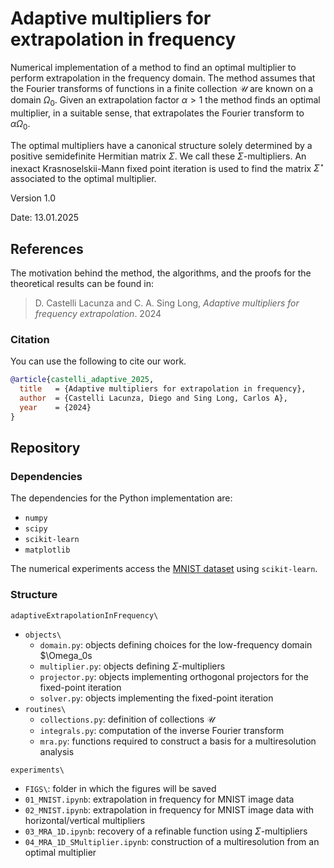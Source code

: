 # Adaptive multipliers for extrapolation in frequency

Numerical implementation of a method to find an optimal multiplier to perform extrapolation in the frequency domain. The method assumes that the Fourier transforms of functions in a finite collection $\mathcal{U}$ are known on a domain $\Omega_0$. Given an extrapolation factor $\alpha > 1$ the method finds an optimal multiplier, in a suitable sense, that extrapolates the Fourier transform to $\alpha\Omega_0$. 

The optimal multipliers have a canonical structure solely determined by a positive semidefinite Hermitian matrix $\Sigma$. We call these $\Sigma$-multipliers. An inexact Krasnoselskii-Mann fixed point iteration is used to find the matrix $\Sigma^{\star}$ associated to the optimal multiplier.

Version 1.0

Date: 13.01.2025

## References

The motivation behind the method, the algorithms, and the proofs for the theoretical results can be found in:

> D. Castelli Lacunza and C. A. Sing Long, *Adaptive multipliers for frequency extrapolation*. 2024

### Citation

You can use the following to cite our work.

```bibtex
@article{castelli_adaptive_2025, 
  title   = {Adaptive multipliers for extrapolation in frequency},  
  author  = {Castelli Lacunza, Diego and Sing Long, Carlos A}, 
  year    = {2024}
}
```

## Repository

### Dependencies

The dependencies for the Python implementation are:
* ``numpy``
* ``scipy``
* ``scikit-learn``
* ``matplotlib``

The numerical experiments access the [MNIST dataset](https://yann.lecun.com/exdb/mnist/) using ``scikit-learn``. 

### Structure

``adaptiveExtrapolationInFrequency\``
* ``objects\``
    * ``domain.py``: objects defining choices for the low-frequency domain $\Omega_0s
    * ``multiplier.py``: objects defining $\Sigma$-multipliers
    * ``projector.py``: objects implementing orthogonal projectors for the fixed-point iteration
    * ``solver.py``: objects implementing the fixed-point iteration
* ``routines\``
    * ``collections.py``: definition of collections $\mathcal{U}$
    * ``integrals.py``: computation of the inverse Fourier transform
    * ``mra.py``: functions required to construct a basis for a multiresolution analysis

``experiments\``
* ``FIGS\``: folder in which the figures will be saved
* ``01_MNIST.ipynb``: extrapolation in frequency for MNIST image data
* ``02_MNIST.ipynb``: extrapolation in frequency for MNIST image data with horizontal/vertical multipliers
* ``03_MRA_1D.ipynb``: recovery of a refinable function using $\Sigma$-multipliers
* ``04_MRA_1D_SMultiplier.ipynb``: construction of a multiresolution from an optimal multiplier
 